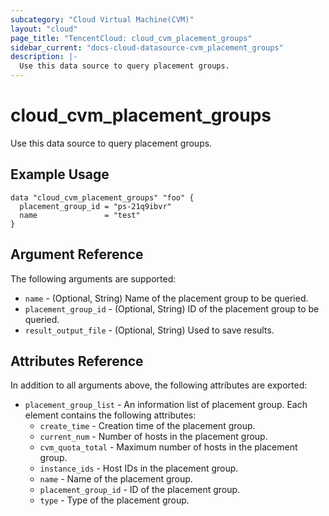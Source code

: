 ```yaml
---
subcategory: "Cloud Virtual Machine(CVM)"
layout: "cloud"
page_title: "TencentCloud: cloud_cvm_placement_groups"
sidebar_current: "docs-cloud-datasource-cvm_placement_groups"
description: |-
  Use this data source to query placement groups.
---
```


# cloud_cvm_placement_groups

Use this data source to query placement groups.

## Example Usage

```hcl
data "cloud_cvm_placement_groups" "foo" {
  placement_group_id = "ps-21q9ibvr"
  name               = "test"
}
```

## Argument Reference

The following arguments are supported:

* `name` - (Optional, String) Name of the placement group to be queried.
* `placement_group_id` - (Optional, String) ID of the placement group to be queried.
* `result_output_file` - (Optional, String) Used to save results.

## Attributes Reference

In addition to all arguments above, the following attributes are exported:

* `placement_group_list` - An information list of placement group. Each element contains the following attributes:
  * `create_time` - Creation time of the placement group.
  * `current_num` - Number of hosts in the placement group.
  * `cvm_quota_total` - Maximum number of hosts in the placement group.
  * `instance_ids` - Host IDs in the placement group.
  * `name` - Name of the placement group.
  * `placement_group_id` - ID of the placement group.
  * `type` - Type of the placement group.


